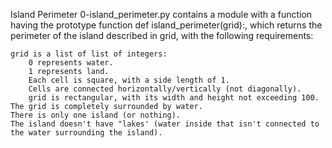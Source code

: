  Island Perimeter
0-island_perimeter.py contains a module with a function having the prototype function def island_perimeter(grid):, which returns the perimeter of the island described in grid, with the following requirements:

    grid is a list of list of integers:
        0 represents water.
        1 represents land.
        Each cell is square, with a side length of 1.
        Cells are connected horizontally/vertically (not diagonally).
        grid is rectangular, with its width and height not exceeding 100.
    The grid is completely surrounded by water.
    There is only one island (or nothing).
    The island doesn't have "lakes' (water inside that isn't connected to the water surrounding the island).
